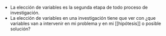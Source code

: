 + La elección de variables es la segunda etapa de todo proceso de investigación.
+ La elección de variables en una investigación tiene que ver con ¿que variables van a intervenir en mi problema y en mi [[hipótesis]] o posible solución?